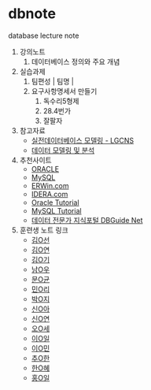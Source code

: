 ﻿# dbnote
database lecture note

1. 강의노트
   1. 데이터베이스 정의와 주요 개념
1. 실습과제
   1. 팀편성
     |  팀명 |   
   1. 요구사항명세서 만들기
      1. 독수리5형제
      1. 28.4번가
      1. 잘팔자
1. 참고자료
   - [실전데이터베이스 모델링 - LGCNS](./reference/database_modeling_lgcns.pdf)
   - [데이터 모델링 및 분석](./reference/whitten.pdf)
1. 추천사이트
   - [ORACLE](http://www.oracle.com)
   - [MySQL](http://www.mysql.com)
   - [ERWin.com](http://www.erwin.com)
   - [IDERA.com](http://www.idera.com)
   - [Oracle Tutorial](http://oracletutorial.org)
   - [MySQL Tutorial](http://mysqltutorial.org)
   - [데이터 전문가 지식포털 DBGuide Net](http://www.dbguide.net)
1. 훈련생 노트 링크
   - [김O선](https://github.com/Goldmankim1379)
   - [김O연](https://github.com/thdus0912)   
   - [김O기](https://github.com/database-sql)
   - [남O우](https://github.com/)
   - [문O균](https://github.com/moondbcloud)
   - [민O리](https://github.com/bbbb-bbbb)
   - [박O지](https://github.com/GithubEunJi)   
   - [신O아](https://github.com/psychology81)   
   - [신O연](https://github.com/yeon0997)   
   - [오O세](https://github.com/ohjungse)   
   - [이O일](https://github.com/CJSRKSQLDOSDPTM)      
   - [이O민](https://github.com/Pen-nek)
   - [추O한](https://github.com/changhan-chu)
   - [한O혜](https://github.com/yvette02)
   - [홍O일](https://github.com/rabiit-hki007)


